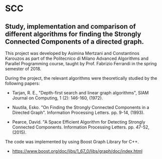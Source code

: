 # SCC
## Study, implementation and comparison of different algorithms for finding the Strongly Connected Components of a directed graph.


This project was developed by Asimina Mertzani and Constantinos Karouzos as part of the Politecnico di Milano Advanced Algorithms and Parallel Programming course, taught by Prof. Fabrizio Ferrandi in the spring semester of 2018.

During the project, the relevant algorithms were theoretically studied by the following papers: 

 * Tarjan, R. E., "Depth-first search and linear graph algorithms", SIAM Journal on Computing, 1 (2): 146-160, (1972).

 * Nuutila, Esko. "On Finding the Strongly Connected Components in a Directed Graph". Information Processing Letters. pp. 9-14, (1993). 

 * Pearce, David. "A Space Efficient Algorithm for Detecting Strongly Connected Components. Information Processing Letters. pp. 47-52, (2015).
 
 The code was implemented by using Boost Graph Library for C++.
 
 - https://www.boost.org/doc/libs/1_67_0/libs/graph/doc/index.html
 
 
